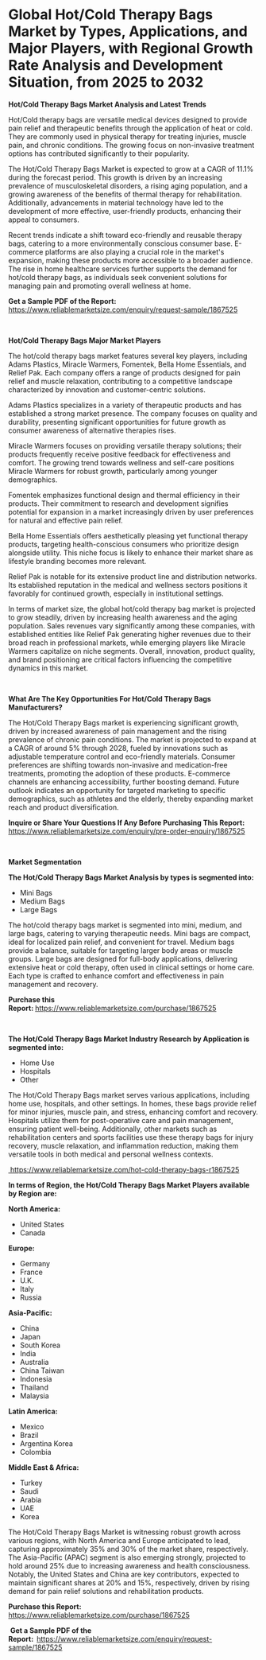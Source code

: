 <p><h1>Global Hot/Cold Therapy Bags Market by Types, Applications, and Major Players, with Regional Growth Rate Analysis and Development Situation, from 2025 to 2032</h1></p><p><strong>Hot/Cold Therapy Bags Market Analysis and Latest Trends</strong></p>
<p><p>Hot/Cold therapy bags are versatile medical devices designed to provide pain relief and therapeutic benefits through the application of heat or cold. They are commonly used in physical therapy for treating injuries, muscle pain, and chronic conditions. The growing focus on non-invasive treatment options has contributed significantly to their popularity.</p><p>The Hot/Cold Therapy Bags Market is expected to grow at a CAGR of 11.1% during the forecast period. This growth is driven by an increasing prevalence of musculoskeletal disorders, a rising aging population, and a growing awareness of the benefits of thermal therapy for rehabilitation. Additionally, advancements in material technology have led to the development of more effective, user-friendly products, enhancing their appeal to consumers.</p><p>Recent trends indicate a shift toward eco-friendly and reusable therapy bags, catering to a more environmentally conscious consumer base. E-commerce platforms are also playing a crucial role in the market's expansion, making these products more accessible to a broader audience. The rise in home healthcare services further supports the demand for hot/cold therapy bags, as individuals seek convenient solutions for managing pain and promoting overall wellness at home.</p></p>
<p><strong>Get a Sample PDF of the Report:&nbsp;</strong> <a href="https://www.reliablemarketsize.com/enquiry/request-sample/1867525?utm_campaign=2628&utm_medium=2&utm_source=Github&utm_content=ia&utm_term=14042025&utm_id=hotcold-therapy-bags">https://www.reliablemarketsize.com/enquiry/request-sample/1867525</a></p>
<p>&nbsp;</p>
<p><strong>Hot/Cold Therapy Bags Major Market Players</strong></p>
<p><p>The hot/cold therapy bags market features several key players, including Adams Plastics, Miracle Warmers, Fomentek, Bella Home Essentials, and Relief Pak. Each company offers a range of products designed for pain relief and muscle relaxation, contributing to a competitive landscape characterized by innovation and customer-centric solutions.</p><p>Adams Plastics specializes in a variety of therapeutic products and has established a strong market presence. The company focuses on quality and durability, presenting significant opportunities for future growth as consumer awareness of alternative therapies rises. </p><p>Miracle Warmers focuses on providing versatile therapy solutions; their products frequently receive positive feedback for effectiveness and comfort. The growing trend towards wellness and self-care positions Miracle Warmers for robust growth, particularly among younger demographics.</p><p>Fomentek emphasizes functional design and thermal efficiency in their products. Their commitment to research and development signifies potential for expansion in a market increasingly driven by user preferences for natural and effective pain relief.</p><p>Bella Home Essentials offers aesthetically pleasing yet functional therapy products, targeting health-conscious consumers who prioritize design alongside utility. This niche focus is likely to enhance their market share as lifestyle branding becomes more relevant.</p><p>Relief Pak is notable for its extensive product line and distribution networks. Its established reputation in the medical and wellness sectors positions it favorably for continued growth, especially in institutional settings.</p><p>In terms of market size, the global hot/cold therapy bag market is projected to grow steadily, driven by increasing health awareness and the aging population. Sales revenues vary significantly among these companies, with established entities like Relief Pak generating higher revenues due to their broad reach in professional markets, while emerging players like Miracle Warmers capitalize on niche segments. Overall, innovation, product quality, and brand positioning are critical factors influencing the competitive dynamics in this market.</p></p>
<p>&nbsp;</p>
<p><strong>What Are The Key Opportunities For Hot/Cold Therapy Bags Manufacturers?</strong></p>
<p><p>The Hot/Cold Therapy Bags market is experiencing significant growth, driven by increased awareness of pain management and the rising prevalence of chronic pain conditions. The market is projected to expand at a CAGR of around 5% through 2028, fueled by innovations such as adjustable temperature control and eco-friendly materials. Consumer preferences are shifting towards non-invasive and medication-free treatments, promoting the adoption of these products. E-commerce channels are enhancing accessibility, further boosting demand. Future outlook indicates an opportunity for targeted marketing to specific demographics, such as athletes and the elderly, thereby expanding market reach and product diversification.</p></p>
<p><strong>Inquire or Share Your Questions If Any Before Purchasing This Report:</strong> <a href="https://www.reliablemarketsize.com/enquiry/pre-order-enquiry/1867525?utm_campaign=2628&utm_medium=2&utm_source=Github&utm_content=ia&utm_term=14042025&utm_id=hotcold-therapy-bags">https://www.reliablemarketsize.com/enquiry/pre-order-enquiry/1867525</a></p>
<p>&nbsp;</p>
<p><strong>Market Segmentation</strong></p>
<p><strong>The Hot/Cold Therapy Bags Market Analysis by types is segmented into:</strong></p>
<p><ul><li>Mini Bags</li><li>Medium Bags</li><li>Large Bags</li></ul></p>
<p><p>The hot/cold therapy bags market is segmented into mini, medium, and large bags, catering to varying therapeutic needs. Mini bags are compact, ideal for localized pain relief, and convenient for travel. Medium bags provide a balance, suitable for targeting larger body areas or muscle groups. Large bags are designed for full-body applications, delivering extensive heat or cold therapy, often used in clinical settings or home care. Each type is crafted to enhance comfort and effectiveness in pain management and recovery.</p></p>
<p><strong>Purchase this Report:&nbsp;</strong><a href="https://www.reliablemarketsize.com/purchase/1867525?utm_campaign=2628&utm_medium=2&utm_source=Github&utm_content=ia&utm_term=14042025&utm_id=hotcold-therapy-bags">https://www.reliablemarketsize.com/purchase/1867525</a></p>
<p>&nbsp;</p>
<p><strong>The Hot/Cold Therapy Bags Market Industry Research by Application is segmented into:</strong></p>
<p><ul><li>Home Use</li><li>Hospitals</li><li>Other</li></ul></p>
<p><p>The Hot/Cold Therapy Bags market serves various applications, including home use, hospitals, and other settings. In homes, these bags provide relief for minor injuries, muscle pain, and stress, enhancing comfort and recovery. Hospitals utilize them for post-operative care and pain management, ensuring patient well-being. Additionally, other markets such as rehabilitation centers and sports facilities use these therapy bags for injury recovery, muscle relaxation, and inflammation reduction, making them versatile tools in both medical and personal wellness contexts.</p></p>
<p><a href="https://www.reliablemarketsize.com/hot-cold-therapy-bags-r1867525?utm_campaign=2628&utm_medium=2&utm_source=Github&utm_content=ia&utm_term=14042025&utm_id=hotcold-therapy-bags">&nbsp;https://www.reliablemarketsize.com/hot-cold-therapy-bags-r1867525</a></p>
<p><strong>In terms of Region, the Hot/Cold Therapy Bags Market Players available by Region are:</strong></p>
<p>
    <p> <strong> North America: </strong>
        <ul>
            <li>United States</li>
            <li>Canada</li>
        </ul>
        </p> 
    <p> <strong> Europe: </strong>
        <ul>
            <li>Germany</li>
            <li>France</li>
            <li>U.K.</li>
            <li>Italy</li>
            <li>Russia</li>
        </ul>
        </p> 
    <p> <strong> Asia-Pacific: </strong>
        <ul>
            <li>China</li>
            <li>Japan</li>
            <li>South Korea</li>
            <li>India</li>
            <li>Australia</li>
            <li>China Taiwan</li>
            <li>Indonesia</li>
            <li>Thailand</li>
            <li>Malaysia</li>
        </ul>
        </p> 
    <p> <strong> Latin America: </strong>
        <ul>
            <li>Mexico</li>
            <li>Brazil</li>
            <li>Argentina Korea</li>
            <li>Colombia</li>
        </ul>
        </p> 
    <p> <strong> Middle East & Africa: </strong>
        <ul>
            <li>Turkey</li>
            <li>Saudi</li>
            <li>Arabia</li>
            <li>UAE</li>
            <li>Korea</li>
        </ul>
    </p>
    </p>
<p><p>The Hot/Cold Therapy Bags Market is witnessing robust growth across various regions, with North America and Europe anticipated to lead, capturing approximately 35% and 30% of the market share, respectively. The Asia-Pacific (APAC) segment is also emerging strongly, projected to hold around 25% due to increasing awareness and health consciousness. Notably, the United States and China are key contributors, expected to maintain significant shares at 20% and 15%, respectively, driven by rising demand for pain relief solutions and rehabilitation products.</p></p>
<p><strong>Purchase this Report: </strong><a href="https://www.reliablemarketsize.com/purchase/1867525?utm_campaign=2628&utm_medium=2&utm_source=Github&utm_content=ia&utm_term=14042025&utm_id=hotcold-therapy-bags">https://www.reliablemarketsize.com/purchase/1867525</a></p>
<p>&nbsp;<strong>Get a Sample PDF of the Report:&nbsp;&nbsp;</strong><a href="https://www.reliablemarketsize.com/enquiry/request-sample/1867525?utm_campaign=2628&utm_medium=2&utm_source=Github&utm_content=ia&utm_term=14042025&utm_id=hotcold-therapy-bags">https://www.reliablemarketsize.com/enquiry/request-sample/1867525</a></p>
<p><strong></strong></p>
<p><p></p><p></p><p></p></p>